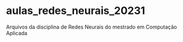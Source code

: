 # aulas_redes_neurais_20231
Arquivos da disciplina de Redes Neurais do mestrado em Computação Aplicada
